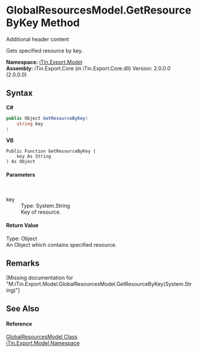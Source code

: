 # GlobalResourcesModel.GetResourceByKey Method 
Additional header content 

Gets specified resource by key.

**Namespace:**&nbsp;<a href="N_iTin_Export_Model">iTin.Export.Model</a><br />**Assembly:**&nbsp;iTin.Export.Core (in iTin.Export.Core.dll) Version: 2.0.0.0 (2.0.0.0)

## Syntax

**C#**<br />
``` C#
public Object GetResourceByKey(
	string key
)
```

**VB**<br />
``` VB
Public Function GetResourceByKey ( 
	key As String
) As Object
```


#### Parameters
&nbsp;<dl><dt>key</dt><dd>Type: System.String<br />Key of resource.</dd></dl>

#### Return Value
Type: Object<br />An Object which contains specified resource.

## Remarks
\[Missing <remarks> documentation for "M:iTin.Export.Model.GlobalResourcesModel.GetResourceByKey(System.String)"\]

## See Also


#### Reference
<a href="T_iTin_Export_Model_GlobalResourcesModel">GlobalResourcesModel Class</a><br /><a href="N_iTin_Export_Model">iTin.Export.Model Namespace</a><br />